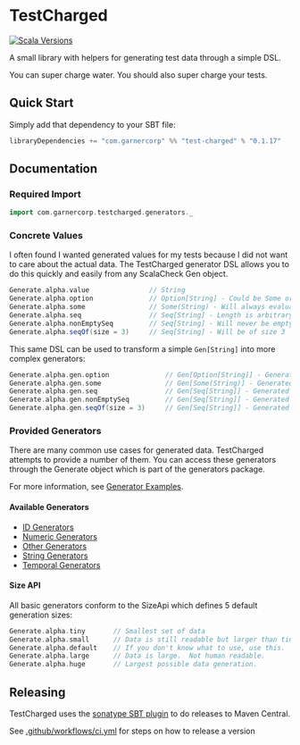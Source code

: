 # TestCharged
[![Scala Versions](https://img.shields.io/badge/scala-2.12%20%7C%202.13%20%7C%203.6-blue.svg?style=flat-square)](https://github.com/GarnerCorp/test-charged/blob/73a618b69fbed9f6bb5b1bb75874d3d44efe171c/build.sbt#L11)

A small library with helpers for generating test data through a simple DSL.

You can super charge water.  You should also super charge your tests.

## Quick Start

Simply add that dependency to your SBT file:

```scala 
libraryDependencies += "com.garnercorp" %% "test-charged" % "0.1.17"
```

## Documentation

### Required Import
```scala
import com.garnercorp.testcharged.generators._
```

### Concrete Values
I often found I wanted generated values for my tests because I did not want to care about the actual data. The TestCharged generator DSL allows you to do this quickly and easily from any ScalaCheck Gen object.

```scala
Generate.alpha.value               // String
Generate.alpha.option              // Option[String] - Could be Some or None
Generate.alpha.some                // Some(String) - Will always evaluate to Some
Generate.alpha.seq                 // Seq[String] - Length is arbitrary
Generate.alpha.nonEmptySeq         // Seq[String] - Will never be empty
Generate.alpha.seqOf(size = 3)     // Seq[String] - Will be of size 3
```

This same DSL can be used to transform a simple `Gen[String]` into more complex generators:

```scala
Generate.alpha.gen.option              // Gen[Option[String]] - Generated option could be Some or None
Generate.alpha.gen.some                // Gen[Some(String)] - Generated option will always evaluate to Some
Generate.alpha.gen.seq                 // Gen[Seq[String]] - Generated sequence's length is arbitrary
Generate.alpha.gen.nonEmptySeq         // Gen[Seq[String]] - Generated sequence will never be empty
Generate.alpha.gen.seqOf(size = 3)     // Gen[Seq[String]] - Generated sequence will be of size 3
```

### Provided Generators
There are many common use cases for generated data.  TestCharged attempts to provide a number of them.
You can access these generators through the Generate object which is part of the generators package.

For more information, see [Generator Examples](docs/README.md).

#### Available Generators
* [ID Generators](docs/id-generators.md)
* [Numeric Generators](docs/numeric-generators.md)
* [Other Generators](docs/other-generators.md)
* [String Generators](docs/string-generators.md)
* [Temporal Generators](docs/temporal-generators.md)

#### Size API
All basic generators conform to the SizeApi which defines 5 default generation sizes:

```scala
Generate.alpha.tiny       // Smallest set of data
Generate.alpha.small      // Data is still readable but larger than tiny.
Generate.alpha.default    // If you don't know what to use, use this.
Generate.alpha.large      // Data is large.  Not human readable.
Generate.alpha.huge       // Largest possible data generation.
```

## Releasing
TestCharged uses the [sonatype SBT plugin](https://github.com/xerial/sbt-sonatype) to do releases to Maven Central.

See [.github/workflows/ci.yml](.github/workflows/ci.yml) for steps on how to release a version
